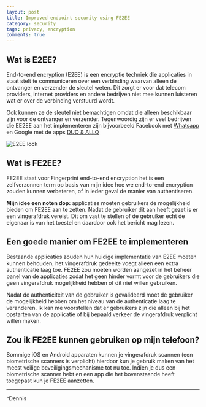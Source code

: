 ```yaml
---
layout: post
title: Improved endpoint security using FE2EE
category: security
tags: privacy, encryption
comments: true
---
```


## Wat is E2EE?

End-to-end encryption (E2EE) is een encryptie techniek die applicaties in staat stelt te communiceren over een verbinding waarvan alleen de ontvanger en verzender de sleutel weten.
Dit zorgt er voor dat telecom providers, internet providers en andere bedrijven niet mee kunnen luisteren wat er over de verbinding verstuurd wordt. 

Ook kunnen ze de sleutel niet bemachtigen omdat die alleen beschikbaar zijn voor de ontvanger en verzender.
Tegenwoordig zijn er veel bedrijven die EE2EE aan het implementeren zijn bijvoorbeeld Facebook met [Whatsapp](https://www.whatsapp.com/faq/en/general/28030015) en Google met de apps [DUO & ALLO](https://www.wired.com/2016/05/allo-duo-google-finally-encrypts-conversations-end-end/)

![E2EE lock](https://cdn-images-1.medium.com/max/1600/1*I2RsPH-EuM-Uu-WOPDRj_A.png)

## Wat is FE2EE?

FE2EE staat voor Fingerprint end-to-end encryption het is een zelfverzonnen term op basis van mijn idee hoe we end-to-end encryption zouden kunnen verbeteren, of in ieder geval de manier van authentiseren.

**Mijn idee een noten dop:** applicaties moeten gebruikers de mogelijkheid bieden om FE2EE aan te zetten. Nadat de gebruiker dit aan heeft gezet is er een vingerafdruk vereist. Dit om vast te stellen of de gebruiker echt de eigenaar is van het toestel en daardoor ook het bericht mag lezen.

## Een goede manier om FE2EE te implementeren

Bestaande applicaties zouden hun huidige implementatie van E2EE moeten kunnen behouden, het vingerafdruk gedeelte voegt alleen een extra authenticatie laag toe. 
FE2EE zou moeten worden aangezet in het beheer panel van de applicaties zodat het geen hinder vormt voor de gebruikers die geen vingerafdruk mogelijkheid hebben of dit niet willen gebruiken.

Nadat de authenticiteit van de gebruiker is gevalideerd moet de gebruiker de mogelijkheid hebben om het niveau van de authenticatie laag te veranderen. 
Ik kan me voorstellen dat er gebruikers zijn die alleen bij het opstarten van de applicatie of bij bepaald verkeer de vingerafdruk verplicht willen maken.

## Zou ik FE2EE kunnen gebruiken op mijn telefoon?
Sommige iOS en Android apparaten kunnen je vingerafdruk scannen (een biometrische scanners is verplicht) hierdoor kun je gebruik maken van het meest veilige beveiligingsmechanisme tot nu toe.
Indien je dus een biometrische scanner hebt en een app die het bovenstaande heeft toegepast kun je FE2EE aanzetten.


---
^Dennis